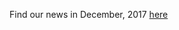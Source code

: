 Find our news in December, 2017 [here](https://drive.google.com/file/d/1njqDVnPhuqQbaaEX_9kwUlFhUaVrUQdx/view?usp=drive_link)
